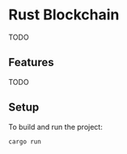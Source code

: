 # Rust Blockchain

TODO

## Features

TODO

## Setup

To build and run the project:

```bash
cargo run